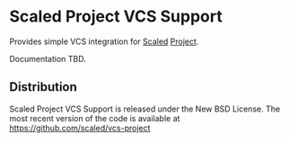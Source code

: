 # Scaled Project VCS Support

Provides simple VCS integration for [Scaled](https://github.com/scaled/scaled)
[Project](https://github.com/scaled/project-service).

Documentation TBD.

## Distribution

Scaled Project VCS Support is released under the New BSD License. The most recent version of the
code is available at https://github.com/scaled/vcs-project
